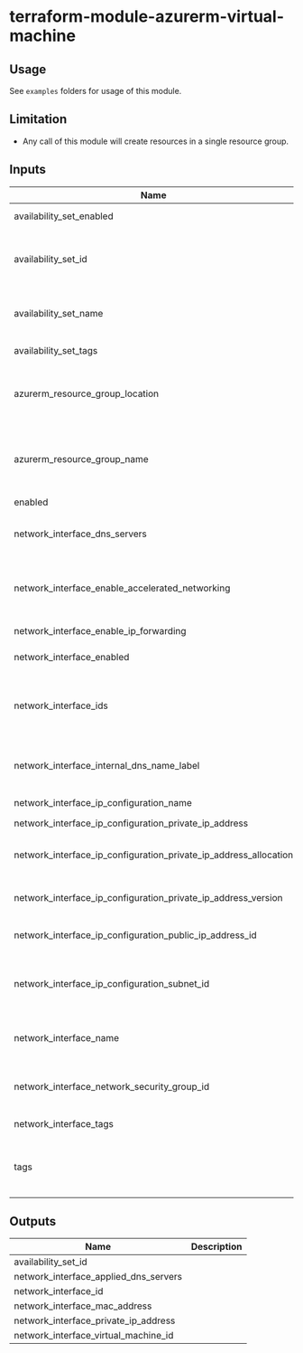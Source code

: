 # terraform-module-azurerm-virtual-machine

## Usage
See `examples` folders for usage of this module.

## Limitation

- Any call of this module will create resources in a single resource group.

<!-- BEGINNING OF PRE-COMMIT-TERRAFORM DOCS HOOK -->
## Inputs

| Name | Description | Type | Default | Required |
|------|-------------|:----:|:-----:|:-----:|
| availability\_set\_enabled | Whether or not to create an availability set. | string | `"true"` | no |
| availability\_set\_id | If defined, this variable will be used by other resources instead of creating a new availability set inside this module. | string | `""` | no |
| availability\_set\_name | Specifies the name of the availability set. Changing this forces a new resource to be created. | string | `""` | no |
| availability\_set\_tags | Tags specific to the availability set. | map | `{}` | no |
| azurerm\_resource\_group\_location | pecifies the supported Azure location where the resources exist. Changing this forces a new resource to be created. | string | `""` | no |
| azurerm\_resource\_group\_name | The name of the resource group in which to create the resources in this module. Changing this forces a new resource to be created. | string | `""` | no |
| enabled | Enable or disable module | string | `"true"` | no |
| network\_interface\_dns\_servers | List of DNS servers IP addresses to use for this NIC, overrides the VNet-level server list | list | `[]` | no |
| network\_interface\_enable\_accelerated\_networking | Enables Azure Accelerated Networking using SR-IOV. Only certain VM instance sizes are supported. | string | `"false"` | no |
| network\_interface\_enable\_ip\_forwarding | Enables IP Forwarding on the NIC. | string | `"false"` | no |
| network\_interface\_enabled | Whether or not to create a network interface. | string | `"true"` | no |
| network\_interface\_ids | If defined, this variable will be used by other virtual machines instead of creating a new network interfaces inside this module. | list | `[ "" ]` | no |
| network\_interface\_internal\_dns\_name\_label | Relative DNS name for this NIC used for internal communications between VMs in the same VNet. | string | `""` | no |
| network\_interface\_ip\_configuration\_name | User-defined name of the IP. | string | `""` | no |
| network\_interface\_ip\_configuration\_private\_ip\_address | Static IP Address. | string | `""` | no |
| network\_interface\_ip\_configuration\_private\_ip\_address\_allocation | Defines how a private IP address is assigned. Options are Static or Dynamic. | string | `"Dynamic"` | no |
| network\_interface\_ip\_configuration\_private\_ip\_address\_version | The IP Version to use. Possible values are IPv4 or IPv6. | string | `"IPv4"` | no |
| network\_interface\_ip\_configuration\_public\_ip\_address\_id | Reference to a Public IP Address to associate with this NIC. | string | `""` | no |
| network\_interface\_ip\_configuration\_subnet\_id | Reference to a subnet in which this NIC has been created. Required when private\_ip\_address\_version is IPv4. | string | `""` | no |
| network\_interface\_name | The name of the network interface. Changing this forces a new resource to be created. | string | `""` | no |
| network\_interface\_network\_security\_group\_id | The ID of the Network Security Group to associate with the network interface. | string | `""` | no |
| network\_interface\_tags | Tags specific to the network interface. | map | `{}` | no |
| tags | Tags shared by all resources of this module. Will be merged with any other specific tags by resource | map | `{}` | no |

## Outputs

| Name | Description |
|------|-------------|
| availability\_set\_id |  |
| network\_interface\_applied\_dns\_servers |  |
| network\_interface\_id |  |
| network\_interface\_mac\_address |  |
| network\_interface\_private\_ip\_address |  |
| network\_interface\_virtual\_machine\_id |  |

<!-- END OF PRE-COMMIT-TERRAFORM DOCS HOOK -->

